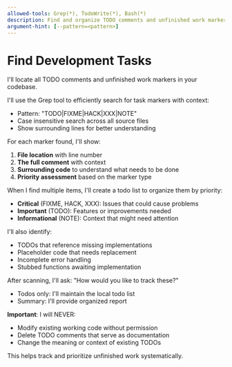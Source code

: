 ```yaml
---
allowed-tools: Grep(*), TodoWrite(*), Bash(*)
description: Find and organize TODO comments and unfinished work markers in the codebase
argument-hint: [--pattern=<pattern>]
---
```


# Find Development Tasks

I'll locate all TODO comments and unfinished work markers in your codebase.

I'll use the Grep tool to efficiently search for task markers with context:

- Pattern: "TODO|FIXME|HACK|XXX|NOTE"
- Case insensitive search across all source files
- Show surrounding lines for better understanding

For each marker found, I'll show:

1. **File location** with line number
2. **The full comment** with context
3. **Surrounding code** to understand what needs to be done
4. **Priority assessment** based on the marker type

When I find multiple items, I'll create a todo list to organize them by priority:

- **Critical** (FIXME, HACK, XXX): Issues that could cause problems
- **Important** (TODO): Features or improvements needed
- **Informational** (NOTE): Context that might need attention

I'll also identify:

- TODOs that reference missing implementations
- Placeholder code that needs replacement
- Incomplete error handling
- Stubbed functions awaiting implementation

After scanning, I'll ask: "How would you like to track these?"

- Todos only: I'll maintain the local todo list
- Summary: I'll provide organized report

**Important**: I will NEVER:

- Modify existing working code without permission
- Delete TODO comments that serve as documentation
- Change the meaning or context of existing TODOs

This helps track and prioritize unfinished work systematically.
